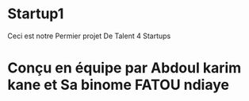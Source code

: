 # Startup1

Ceci est notre Permier projet De Talent 4 Startups

# Conçu en équipe par Abdoul karim kane et Sa binome FATOU ndiaye
